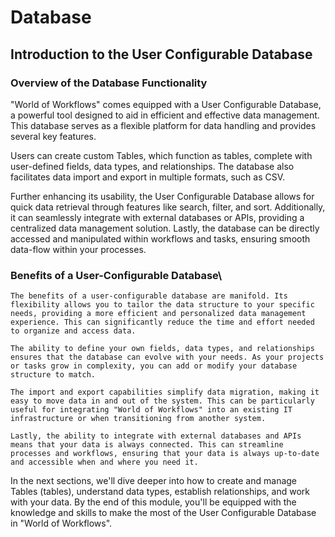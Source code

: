 # Database

## Introduction to the User Configurable Database

### Overview of the Database Functionality
   
"World of Workflows" comes equipped with a User Configurable Database, a powerful tool designed to aid in efficient and effective data management. This database serves as a flexible platform for data handling and provides several key features. 

Users can create custom Tables, which function as tables, complete with user-defined fields, data types, and relationships. The database also facilitates data import and export in multiple formats, such as CSV. 

Further enhancing its usability, the User Configurable Database allows for quick data retrieval through features like search, filter, and sort. Additionally, it can seamlessly integrate with external databases or APIs, providing a centralized data management solution. Lastly, the database can be directly accessed and manipulated within workflows and tasks, ensuring smooth data-flow within your processes.

### Benefits of a User-Configurable Database\
   
    The benefits of a user-configurable database are manifold. Its flexibility allows you to tailor the data structure to your specific needs, providing a more efficient and personalized data management experience. This can significantly reduce the time and effort needed to organize and access data.

    The ability to define your own fields, data types, and relationships ensures that the database can evolve with your needs. As your projects or tasks grow in complexity, you can add or modify your database structure to match.

    The import and export capabilities simplify data migration, making it easy to move data in and out of the system. This can be particularly useful for integrating "World of Workflows" into an existing IT infrastructure or when transitioning from another system.

    Lastly, the ability to integrate with external databases and APIs means that your data is always connected. This can streamline processes and workflows, ensuring that your data is always up-to-date and accessible when and where you need it.

In the next sections, we'll dive deeper into how to create and manage Tables (tables), understand data types, establish relationships, and work with your data. By the end of this module, you'll be equipped with the knowledge and skills to make the most of the User Configurable Database in "World of Workflows".